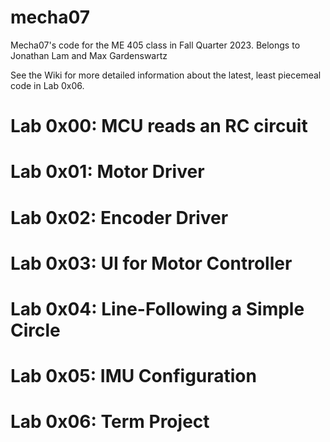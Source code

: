 # mecha07
Mecha07's code for the ME 405 class in Fall Quarter 2023.
Belongs to Jonathan Lam and Max Gardenswartz

See the Wiki for more detailed information about the latest, least piecemeal code in Lab 0x06.

# Lab 0x00: MCU reads an RC circuit
# Lab 0x01: Motor Driver
# Lab 0x02: Encoder Driver
# Lab 0x03: UI for Motor Controller
# Lab 0x04: Line-Following a Simple Circle 
# Lab 0x05: IMU Configuration
# Lab 0x06: Term Project
